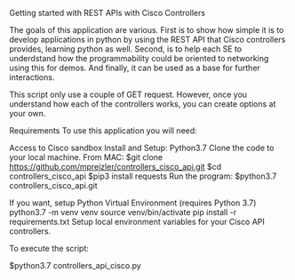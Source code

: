 Getting started with REST APIs with Cisco Controllers

The goals of this application are various. First is to show how simple it is to develop applications in python by using the REST API that Cisco controllers provides, learning python as well. Second, is to help each SE to underdstand how the programmability could be oriented to networking using this for demos. And finally, it can be used as a base for further interactions.

This script only use a couple of GET request.  However, once you understand how each of the controllers works, you can create options at your own.

Requirements
To use this application you will need:

Access to Cisco sandbox
Install and Setup: Python3.7
Clone the code to your local machine.
From MAC: 
$git clone https://github.com/mpreizler/controllers_cisco_api.git
$cd controllers_cisco_api 
$pip3 install requests
Run the program:
$python3.7 controllers_cisco_api.git


If you want, setup Python Virtual Environment (requires Python 3.7)
python3.7 -m venv venv
source venv/bin/activate
pip install -r requirements.txt
Setup local environment variables for your Cisco API controllers.

To execute the script:

$python3.7 controllers_api_cisco.py

